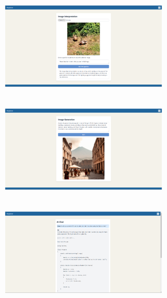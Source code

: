 

![Image Interpretation](./assets/screenshots/image_interpr_sample.png)  
<br>
<br>
<br>
<br>
![Image Generation](./assets/screenshots/image_gen_sample.png)  
<br>
<br>
<br>
<br>
![NLP Chat](./assets/screenshots/nlp_chat_sample.png)

